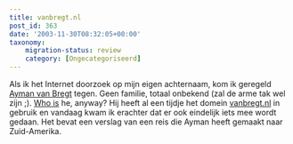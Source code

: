 ```yaml
---
title: vanbregt.nl
post_id: 363
date: '2003-11-30T08:32:05+00:00'
taxonomy:
    migration-status: review
    category: [Ongecategoriseerd]
---
```

Als ik het Internet doorzoek op mijn eigen achternaam, kom ik geregeld [Ayman van Bregt](http://www.google.nl/search?q=ayman+van+bregt) tegen. Geen familie, totaal onbekend (zal de arme tak wel zijn ;). [Who is](http://www.internetten.nl/whois/whois.asp?Domein=vanbregt.nl&Servernaam=whois.nic.nl) he, anyway? Hij heeft al een tijdje het domein [vanbregt.nl](http://www.vanbregt.nl/) in gebruik en vandaag kwam ik erachter dat er ook eindelijk iets mee wordt gedaan. Het bevat een verslag van een reis die Ayman heeft gemaakt naar Zuid-Amerika.
